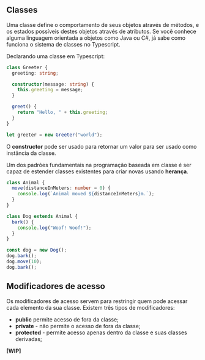 ## Classes

Uma classe define o comportamento de seus objetos através de métodos, e os estados possíveis destes objetos através de atributos.
Se você conhece alguma linguagem orientada a objetos como Java ou C#, já sabe como funciona o sistema de classes no Typescript. 

Declarando uma classe em Typescript:
```typescript
class Greeter {
  greeting: string;

  constructor(message: string) {
    this.greeting = message;
  }

  greet() {
    return "Hello, " + this.greeting;
  }
}

let greeter = new Greeter("world");
```

O **constructor** pode ser usado para retornar um valor para ser usado como instância da classe.

Um dos padrões fundamentais na programação baseada em classe é ser capaz de estender classes existentes para criar novas usando **herança**.

```typescript
class Animal {
  move(distanceInMeters: number = 0) {
    console.log(`Animal moved ${distanceInMeters}m.`);
  }
}

class Dog extends Animal {
  bark() {
    console.log("Woof! Woof!");
  }
}

const dog = new Dog();
dog.bark();
dog.move(10);
dog.bark();
```

## Modificadores de acesso

Os modificadores de acesso servem para restringir quem pode acessar cada elemento da sua classe. Existem três tipos de modificadores: 
  - **public** permite acesso de fora da classe; 
  - **private** - não permite o acesso de fora da classe;
  - **protected** - permite acesso apenas dentro da classe e suas classes derivadas;

**[WIP]**